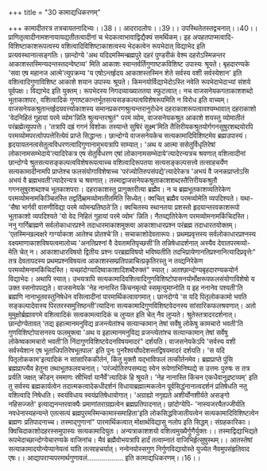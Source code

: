 +++
title = "30 कामाद्यधिकरणम्"

+++
कामादीतरत्र तत्रचायतनादिभ्यः।।38।। आदरादलोपः।।39।। उपस्थितेतस्तद्वचनात्।।40।। प्राणितृत्वादीनामशनायायद्यतीतत्वादीनां च भेदकत्वाभावाद्विद्यैक्यं समर्थिकम्। इह अपहतपाप्मत्वादि- विशिष्टाकाशरूपत्वस्य वशित्वादिविशिष्टाकाशत्वस्य भेदकत्वेन रूपभेदात् विद्याभेद इति प्रत्यवस्थानात्सङ्गतिः। छान्दोग्ये 'अथ यदिदमस्मिन्ब्रह्मपुरे दहरं पुण्डरीकं वेश्म दहरोऽस्मिन्नन्तर आकाशस्तस्मिन्यदन्तस्तदन्वेष्टव्य' मिति आकाशः स्वान्तर्वर्तिगुणाष्टकविशिष्ट उपास्यः श्रूयते। बृहदारण्यके 'सवा एष महानज आत्मे'त्युपक्रम्य 'य एषोऽन्तर्हृदय आकाशस्तस्मिन शेते सर्वस्य वशी सर्वस्येशान' इति वशित्वादिगुणाविशिष्ट आकाशे शयान उपास्यः श्रूयते। किमनयोर्विद्याभेदोऽस्ति नवेति रूपभेदाभेदाभ्यां संशये पूर्वपक्षः। विद्याभेद इति युक्तम्। रूपभेदस्य निगदव्याख्याततया स्फुटत्वात्। नच वाजसनेयकगताकाशशब्दो भूताकाशपरः, वशित्वादिकं गुणाष्टकान्तर्भूतसत्यसङकल्पत्वविशेषरूपमिति न विरोध इति वाच्यम्। वाजसनेयकश्रुतान्तर्हृदयवर्त्त्याकाशस्य समानप्रकरणश्रुत्यन्तरानुरोधेन दहराकाशरूपत्वावश्यम्भावात् दहराकाशो 'वेदनिहितं गुहायां परमे व्योम'न्निति श्रुत्यन्तरश्रुतं" परमं व्योम, वाजसनेयकश्रुत आकाशे शयस्तु व्योमातीतं परंब्रह्मेत्युपपत्तेः। 'तत्रापि दह्रं गगनं विशोकः तस्यान्ते सुषिरं सूक्ष्म'मिति तैत्तिरीयकश्रुतयोर्गगनसुषुरशब्दयोरपि परमव्योमपरत्वोपपत्तेरित्येवं प्राप्ते सिद्धान्तः। छान्दोग्ये वाजसनेयकेच सत्यकामादिविशिष्टमेव ब्रह्मउपास्यं। हृदयायतनत्वसेतुत्वविधरणत्वादिगुणानामुभयत्रापि साम्यात्। 'अथ य आत्मा ससेतुर्विधृतिरेषां लोकानामसम्भेदाये'त्यादिरेकत्र एष सेतुर्विधरण एषां लोकानामसम्भेदाये'त्यादेरन्यत्रच श्रवणात् वशित्वादीनां छान्दोग्ये श्रुतसत्यसङ्कल्पत्वविशेषरूपत्वाच्च वशित्वादिरूपतया सत्यसङ्कल्पसत्त्वे तत्साहचर्येण सत्यकामादीनामपि प्राप्तेश्च फलसंयोगाविशेषाच्च 'परंज्योतिरुपसंपद्ये'त्यादेरेकत्र 'अभयं वै जनकप्राप्तोऽसि अभयं वै ब्रह्मभवती'त्यादेरन्यत्र च श्रवणात्। तस्माद्वाजसनेयकश्रुताकाशशब्दस्तैत्तिरीयकश्रुतौ गगनसुषुरशब्दाश्च भूतकाशपराः। दहराकाशस्तु प्रागुक्तरीत्या ब्रह्मैव। न च ब्रह्मभूतकाशव्यतिरेकेण परमव्योमनामकिञ्चितस्ति तद्वर्तिब्र्हमव्योमातीतमिति सिध्येत्। क्वचित् ब्रह्मैव परमव्योमेति व्यपदिश्यते। यथा- 'सैषा भार्गवी वारुणीविद्या परमे व्योमन्प्रतिष्ठते'ति। क्वचितस्य स्थानतया प्रशस्तो हृदयान्तरवकाशरूपो भूताकाशो व्यपदिश्यते 'यो वेद निहितं गुहायां परमे व्योम' न्निति। नैतव्द्यतिरेकेण परमव्योमनामकिंचिदस्ति। ननु गार्गिब्राह्मणे सर्वलोकाधारप्रश्ने तदाधारमाकाशमुक्त्वा आकाशाधारप्रश्न परंब्रह्म तदाधारतयोक्तम्। 'एतस्मिन्खल्वक्षरे गार्ग्याकाश आतेश्च प्रोतश्चे'ति। सचाकाशोदेवतारूपः। प्रथमप्रवृत्तस्य सर्वलोकाधारप्रश्नस्य वक्ष्यमाणाकाशविषयत्वमालोच्य 'अनतिप्रश्नां वै देवतामतिपृच्छसी'ति तन्निषेधादर्शनात् अस्यैव देवातपरमव्यो- मेति चेत् न। आकाशाधारविषयो द्वितीयः प्रश्नः परब्रह्मविषयो भविष्यतीति तदभिप्रायेणानतिप्रश्नानित्यादिप्रवृत्तेः" तत्र देवतापदस्य प्रथमप्रश्नविषयत्व आकाशस्सम्प्रतिपन्नाचित्प्रकृतिरस्तु न तव्द्यनिरेकेण परमव्योमनामकिंचिदस्ति। यच्छांदोग्यादिष्वाकाशादिशब्दैरुक्तं" स्यात्। अतश्छान्दोग्यबृहदारण्यकयोर्न विद्याभेदः। अथापि स्यात्। उभयत्रापि सत्यकामादिवशित्वादिगुणविशिष्टोपासनयोर्मोक्षरूपफलसंयोगाविशेषो य उक्त स्सनोपपद्यते। वाजसनेयके 'नेह नानास्ति किंचनमृत्यो स्समृत्युमाप्नोति य इह ननानेव पश्यती'ति ब्रह्मणि नानाभूतवस्तुनिषेधेन वसित्वादीनां पारमार्थिकत्वावगमात्। छानदोग्ये 'स यदि पितृलोककामो भवति सङ्कल्पादेवास्य पिरतरस्समुत्तिष्ठन्ती'त्यादिना सत्यकामादिगुणविशिष्टवेदनस्य सांसारिकफलश्रवणात्। अतो मुमुक्षोर्ब्रह्मावगमे वशित्वादिकं सत्वकामत्वादिकं च लुप्यत इति चेत् नैव लुप्यते। श्रुतेस्तत्रादरदर्शनात्। छान्दोग्येतावत् 'तद्य इहात्मानमनुविद्य व्रजन्त्येतांश्च सत्यान्कामान् तेषां सर्वेषु लोकेषु कामचारो भवती'ति गुणविशिष्टोपासनस्य फलमुक्त्वा 'अथ य इहात्मानमनुविद्य व्रजन्त्येतांश्च सत्यान्कामान् तेषां सर्वेषु लोकेष्वकामचारो भवती'ति निंदागुणविशिष्टवेदनविषयमादरं" दर्शयति। वाजसनेयकेऽपि 'सर्वस्य वशी सर्वस्येशान एष भूताधिपतिरेषभूतपाल' इति पुनः पुनरैश्वर्योपदेशस्तद्विषयमादरं दर्शयति। 'स यदि पितृलोककाम'इत्यादिकं न सांसारिककीर्तनं, किंतु मुक्तौ यद्भाविफलं तत्कीर्तनमेव। ब्रह्मप्राप्ते पुंसि ब्रह्मप्राप्त्यैव हेतुना तथाभूतफलवचनात्। 'परंज्योतिरुपसम्पद्य स्वेन रूपेणाभिनिष्पद्ये स उत्तमः पुरुषः स तत्र प्रर्यति जक्षत् क्रीडन् रममाणः स्रीभिर्वा यानैर्वे'त्यादिकं हि श्रूयते। 'नेह नानास्ति किंचन एकधैवानुद्रष्टव्यम्' इति तु सर्वस्य ब्रह्मकार्यत्वेन तदात्मकत्वादेकधीदर्शनं विधायाब्रह्मात्मकत्वेन पूर्वसिद्धंनानात्वदर्शनं प्रतिषेधति नतु वशित्वादि निषेधति। स्वयंविधाय स्वयंप्रतिषेधायोगात्। 'अग्राह्यो नगृह्यते अशीर्योनशीर्यते असङ्गो नहिसज्जते' इत्याद्यनन्तरवाक्यैः प्रमाणांतराग्रह्यत्वेन ब्रह्मप्रतिपादनात्। छांदोग्येपि- 'नास्यजरयैतज्जीर्यति नवधेनास्यहन्यन्ते एतत्सत्यं ब्रह्मपुरमस्मिन्कामास्समाहिता'इति लोकसिद्धविजातीयत्वेन सत्यकामादिविशिष्टत्वेन ब्रह्मणः प्रतिपादनाच्च। तस्माद्गुणानां" पारमार्थिकत्वात् मोक्षार्थविद्यासु नलोप इति सिद्धम्। संग्रहकारिकाः। क्विचिदाकाशोदहरस्समुपास्यः सत्यकामादियुतः। अन्यत्राकाशशयो वशित्वमुख्यैर्गुणैर्युक्तः।। तस्माद्विद्याभिद्यते रूपभेदाच्छान्दोग्येचारण्यके वाजिनांच। मैवं ब्रह्मैवोभयत्रापि हार्दं तत्वाम्नातं वाजिभिर्हृत्सुषुस्थम्।। आतस्तेषां सत्याकामादयोन्येप्यानेयत्वं यांति तत्साहचर्यात्। नन्वेनयोस्सगुण निर्गुणविद्यायोस्ते युज्येत नैवमुपसंहृतिवाद एषः।। आद्यापराप्यपरमार्थगुणावलं.................. इति कामाद्यधिकरणम्।।16।।